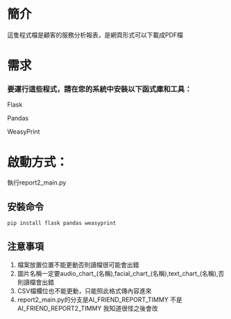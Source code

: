 # 簡介
這隻程式檔是顧客的服務分析報表，是網頁形式可以下載成PDF檔
# 需求

### 要運行這些程式，請在您的系統中安裝以下函式庫和工具：

Flask

Pandas

WeasyPrint

# 啟動方式：

執行report2_main.py

## 安裝命令

```sh
pip install flask pandas weasyprint
```

## 注意事項

1. 檔案放置位置不能更動否則讀檔很可能會出錯
2. 圖片名稱一定要audio_chart_(名稱),facial_chart_(名稱),text_chart_(名稱),否則讀檔會出錯
3. CSV檔欄位也不能更動，只能照此格式傳內容進來
4. report2_main.py的分支是AI_FRIEND_REPORT_TIMMY 不是 AI_FRIEND_REPORT2_TIMMY 我知道很怪之後會改


